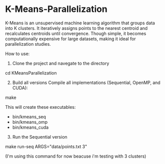 # K-Means-Parallelization
K-Means is an unsupervised machine learning algorithm that groups data into K clusters. It iteratively assigns points to the nearest centroid and recalculates centroids until convergence. Though simple, it becomes computationally expensive for large datasets, making it ideal for parallelization studies.

How to use:
1. Clone the project and navegate to the directory

cd KMeansParallelization

2. Build all versions
Compile all implementations (Sequential, OpenMP, and CUDA):

make 

This will create these executables: 
- bin/kmeans_seq
- bin/kmeans_omp
- bin/kmeans_cuda

3. Run the Sequential version

make run-seq ARGS="data/points.txt 3"

(I'm using this command for now beacuse i'm testing with 3 clusters)
